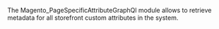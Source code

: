 The Magento_PageSpecificAttributeGraphQl module allows to retrieve metadata for all storefront custom attributes in the system.

